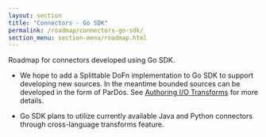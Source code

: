 ```yaml
---
layout: section
title: "Connectors - Go SDK"
permalink: /roadmap/connectors-go-sdk/
section_menu: section-menu/roadmap.html
---
```

<!--
Licensed under the Apache License, Version 2.0 (the "License");
you may not use this file except in compliance with the License.
You may obtain a copy of the License at

http://www.apache.org/licenses/LICENSE-2.0

Unless required by applicable law or agreed to in writing, software
distributed under the License is distributed on an "AS IS" BASIS,
WITHOUT WARRANTIES OR CONDITIONS OF ANY KIND, either express or implied.
See the License for the specific language governing permissions and
limitations under the License.
-->

Roadmap for connectors developed using Go SDK.

* We hope to add a Splittable DoFn implementation to Go SDK to support developing new sources. In the
meantime bounded sources can be developed in the form of ParDos. See
[Authoring I/O Transforms](https://beam.apache.org/documentation/io/authoring-overview/) for more details.

* Go SDK plans to utilize currently available Java and Python connectors
through cross-language transforms feature.
